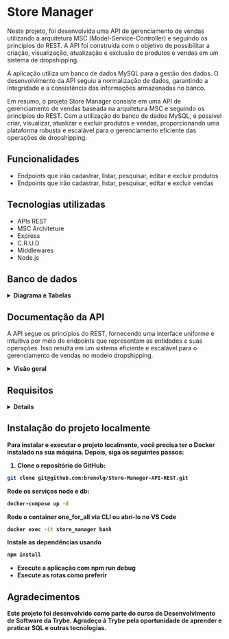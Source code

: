# Store Manager

Neste projeto, foi desenvolvida uma API de gerenciamento de vendas utilizando a arquitetura MSC (Model-Service-Controller) e seguindo os princípios do REST. A API foi construída com o objetivo de possibilitar a criação, visualização, atualização e exclusão de produtos e vendas em um sistema de dropshipping.

A aplicação utiliza um banco de dados MySQL para a gestão dos dados. O desenvolvimento da API seguiu a normalização de dados, garantindo a integridade e a consistência das informações armazenadas no banco.

Em resumo, o projeto Store Manager consiste em uma API de gerenciamento de vendas baseada na arquitetura MSC e seguindo os princípios do REST. Com a utilização do banco de dados MySQL, é possível criar, visualizar, atualizar e excluir produtos e vendas, proporcionando uma plataforma robusta e escalável para o gerenciamento eficiente das operações de dropshipping.

## Funcionalidades

- Endpoints que irão cadastrar, listar, pesquisar, editar e excluir produtos
- Endpoints que irão cadastrar, listar, pesquisar, editar e excluir vendas

## Tecnologias utilizadas
- APIs REST
- MSC Architeture
- Express
- C.R.U.D
- Middlewares
- Node.js

## Banco de dados  
<details close>
    <summary><strong> Diagrama e Tabelas</strong></summary>
  - MySQL 

 #### Diagrama de Entidade-Relacionamento
<img>

#### Tabelas
  
 O banco terá três tabelas:

- A tabela `products`, com os atributos `id` e `name`;
- A tabela `sales`, com os atributos `id` e `date`;
- A tabela `sales_products`, com os atributos `sale_id`, `product_id` e `quantity`;
- O script de criação do banco de dados pode ser visto [aqui](migration.sql);
- O script que popula o banco de dados pode ser visto [aqui](seed.sql);
 </details>

## Documentação da API
A API segue os princípios do REST, fornecendo uma interface uniforme e intuitiva por meio de endpoints que representam as entidades e suas operações. Isso resulta em um sistema eficiente e escalável para o gerenciamento de vendas no modelo dropshipping.

<details close>
      <summary><strong> Visão geral</summary>

| Endpoint     | Método HTTP | Descrição               | 
| :----------- | :---------- | :---------------------- |
| [`/products`](#)   | GET        | Todos os produtos devem ser retornados|
| [`/products/:id`](#)| GET         | Apenas o produto com o id presente na URL deve ser retornado|
| [`/products`](#)     | POST         | Cria um produto
| [`/products/:id`](#) | PUT      | Atualizar um produto
| [`/products/:id`](#)   | DELETE       | Deleta um produto
| [`/sales`](#)   | GET        | Todos os produtos devem ser retornados|
| [`/sales`](#)| GET         | Apenas a venda com o id presente na URL deve ser retornada;|
| [`/sales`](#)     | POST         | Validar e cadastrar vendas
| [`/sales/:id`](#) | PUT      | Atualizar uma venda
| [`/sales/:id`](#)   | DELETE       | Deleta uma venda
 </details>

## Requisitos 
<details close>
1. Crie endpoints para listar produtos
2. Desenvolva testes que cubram no mínimo 5% das camadas da sua aplicação
3. Crie endpoint para cadastrar produtos
4. Crie validações para produtos
5. Desenvolva testes que cubram no mínimo 10% das camadas da sua aplicação
6. Crie endpoint para validar e cadastrar vendas
7. Desenvolva testes que cubram no mínimo 15% das camadas da sua aplicação
8. Crie endpoints para listar vendas
9. Desenvolva testes que cubram no mínimo 20% das camadas da sua aplicação
10. Crie endpoint para atualizar um produto
11. Desenvolva testes que cubram no mínimo 25% das camadas da sua aplicação
</details>
    
## Instalação do projeto localmente

Para instalar e executar o projeto localmente, você precisa ter o Docker instalado na sua máquina. Depois, siga os seguintes passos:

1. Clone o repositório do GitHub:

```bash
git clone git@github.com:brenolg/Store-Maneger-API-REST.git
```
Rode os serviços node e db:
```bash
docker-compose up -d
```
Rode o container one_for_all via CLI ou abri-lo no VS Code
```bash
docker exec -it store_manager bash
```
Instale as dependências usando
```bash
npm install
```
- Execute a aplicação com npm run debug
- Execute as rotas como preferir
    
## Agradecimentos
Este projeto foi desenvolvido como parte do curso de Desenvolvimento de Software da Trybe. Agradeço à Trybe pela oportunidade de aprender e praticar SQL e outras tecnologias.
